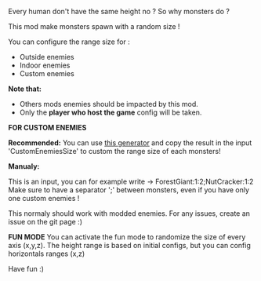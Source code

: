 Every human don't have the same height no ? So why monsters do ? 

This mod make monsters spawn with a random size ! 



You can configure the range size for :

- Outside enemies
- Indoor enemies
- Custom enemies

**Note that:**
- Others mods enemies should be impacted by this mod.
- Only the **player who host the game** config will be taken.

**FOR CUSTOM ENEMIES**

**Recommended:**
You can use [this generator](https://wexop.github.io/RandomEnemiesSizeCustomGeneraror) and copy the result in the input 'CustomEnemiesSize' to custom the range size of each monsters!

**Manualy:**

This is an input, you can for example write -> ForestGiant:1:2;NutCracker:1:2
Make sure to have a separator ';' between monsters, even if you have only one custom enemies !

This normaly should work with modded enemies. For any issues, create an issue on the git page :)

**FUN MODE**
You can activate the fun mode to randomize the size of every axis (x,y,z).
The height range is based on initial configs, but you can config horizontals ranges (x,z)

Have fun :)